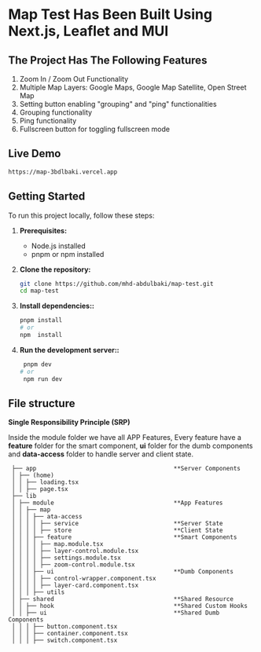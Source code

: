 # Map Test Has Been Built Using Next.js, Leaflet and MUI

## The Project Has The Following Features

1.  Zoom In / Zoom Out Functionality
2.  Multiple Map Layers: Google Maps, Google Map Satellite, Open Street Map
3.  Setting button enabling "grouping" and "ping" functionalities
4.  Grouping functionality
5.  Ping functionality
6.  Fullscreen button for toggling fullscreen mode

## Live Demo

```bash
https://map-3bdlbaki.vercel.app
```

## Getting Started

To run this project locally, follow these steps:

1. **Prerequisites:**

   - Node.js installed
   - pnpm or npm installed

2. **Clone the repository:**

   ```bash
   git clone https://github.com/mhd-abdulbaki/map-test.git
   cd map-test
   ```

3. **Install dependencies::**

   ```bash
   pnpm install
   # or
   npm  install

   ```

4. **Run the development server::**

   ```bash
    pnpm dev
   # or
    npm run dev

   ```

## File structure

**Single Responsibility Principle (SRP)**

Inside the module folder we have all APP Features,
Every feature have a **feature** folder for the smart component, **ui** folder for the dumb components and **data-access** folder to handle server and client state.

```
 ├── app                                       **Server Components
 │ ├── (home)
 │ │ ├── loading.tsx
 │ │ ├── page.tsx
 ├── lib
 │ ├── module                                  **App Features
 │ │ ├── map
 │ │ │ ├── ata-access
 │ │ │ │ ├── service                           **Server State
 │ │ │ │ ├── store                             **Client State
 │ │ │ ├── feature                             **Smart Components
 │ │ │ │ ├── map.module.tsx
 │ │ │ │ ├── layer-control.module.tsx
 │ │ │ │ ├── settings.module.tsx
 │ │ │ │ ├── zoom-control.module.tsx
 │ │ │ ├── ui                                  **Dumb Components
 │ │ │ │ ├── control-wrapper.component.tsx
 │ │ │ │ ├── layer-card.component.tsx
 │ │ │ ├── utils
 │ ├── shared                                  **Shared Resource
 │ │ ├── hook                                  **Shared Custom Hooks
 │ │ ├── ui                                    **Shared Dumb Components
 │ │ │ ├── button.component.tsx
 │ │ │ ├── container.component.tsx
 │ │ │ ├── switch.component.tsx
```
